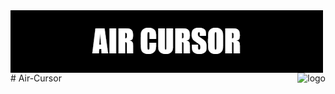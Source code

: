 <img src = "/AIR_CURSOR.png" alt="aircursor" align="center"/>
<img src = "https://mpng.vectorpng.com/20190520/ff/kisspng-computer-mouse-cursor-vector-graphics-pointer-comp-mio-ebook-imprenditore-italiano-5ce2f82fdaf002.3850398615583785438968.jpg" align ="right" alt ="logo"/>
# Air-Cursor
